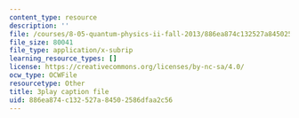```yaml
---
content_type: resource
description: ''
file: /courses/8-05-quantum-physics-ii-fall-2013/886ea874c132527a84502586dfaa2c56_ZTNip78TUvA.vtt
file_size: 80041
file_type: application/x-subrip
learning_resource_types: []
license: https://creativecommons.org/licenses/by-nc-sa/4.0/
ocw_type: OCWFile
resourcetype: Other
title: 3play caption file
uid: 886ea874-c132-527a-8450-2586dfaa2c56
---
```

